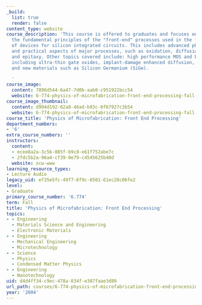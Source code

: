 ```yaml
---
_build:
  list: true
  render: false
content_type: website
course_description: 'This course is offered to graduates and focuses on understanding
  the fundamental principles of the "front-end" processes used in the fabrication
  of devices for silicon integrated circuits. This includes advanced physical models
  and practical aspects of major processes, such as oxidation, diffusion, ion implantation,
  and epitaxy. Other topics covered include: high performance MOS and bipolar devices
  including ultra-thin gate oxides, implant-damage enhanced diffusion, advanced metrology,
  and new materials such as Silicon Germanium (SiGe).

  '
course_image:
  content: 7896d544-6a47-7d0b-aab0-c951922bcc54
  website: 6-774-physics-of-microfabrication-front-end-processing-fall-2004
course_image_thumbnail:
  content: d994d192-62a8-46ad-b93c-0f67927c3b54
  website: 6-774-physics-of-microfabrication-front-end-processing-fall-2004
course_title: 'Physics of Microfabrication: Front End Processing'
department_numbers:
- '6'
extra_course_numbers: ''
instructors:
  content:
  - ecee8a2a-3c5b-085f-b9c8-e61f752abe7c
  - 2fdc5b2a-96a4-cf39-0e79-c4545625b40d
  website: ocw-www
learning_resource_types:
- Lecture Audio
legacy_uid: ef35e5fc-49f7-6f9c-6501-61ec20c06fe2
level:
- Graduate
primary_course_number: '6.774'
term: Fall
title: 'Physics of Microfabrication: Front End Processing'
topics:
- - Engineering
  - Materials Science and Engineering
  - Electronic Materials
- - Engineering
  - Mechanical Engineering
  - Microtechnology
- - Science
  - Physics
  - Condensed Matter Physics
- - Engineering
  - Nanotechnology
uid: d4d4ff34-c9ec-478a-834f-e387faae3d89
url_path: courses/6-774-physics-of-microfabrication-front-end-processing-fall-2004
year: '2004'
---
```

